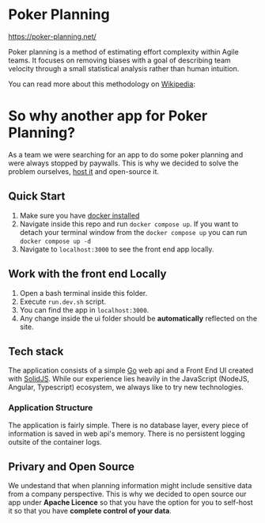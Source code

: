 # Poker Planning

https://poker-planning.net/

Poker planning is a method of estimating effort complexity within Agile teams. It focuses on removing biases with a goal of describing team velocity through a small statistical analysis rather than human intuition.

You can read more about this methodology on [Wikipedia](https://en.wikipedia.org/wiki/Planning_poker):

# So why another app for Poker Planning?

As a team we were searching for an app to do some poker planning and were always stopped by paywalls. This is why we decided to solve the problem ourselves, [host it](https://poker-planning.net/) and open-source it.

## Quick Start

1. Make sure you have [docker installed](https://docs.docker.com/get-docker/)
2. Navigate inside this repo and run `docker compose up`. If you want to detach your terminal window from the `docker compose up` you can run `docker compose up -d`
3. Navigate to `localhost:3000` to see the front end app locally.
## Work with the front end Locally
1. Open a bash terminal inside this folder.
2. Execute `run.dev.sh` script.
3. You can find the app in `localhost:3000`.
4. Any change inside the ui folder should be **automatically** reflected on the site.
## Tech stack

The application consists of a simple [Go](https://go.dev/) web api and a Front End UI created with [SolidJS](https://www.solidjs.com/). While our experience lies heavily in the JavaScript (NodeJS, Angular, Typescript) ecosystem, we always like to try new technologies.

### Application Structure

The application is fairly simple. There is no database layer, every piece of information is saved in web api's memory. There is no persistent logging outsite of the container logs.

## Privary and Open Source

We undestand that when planning information might include sensitive data from a company perspective. This is why we decided to open source our app under **Apache Licence** so that you have the option for you to self-host it so that you have **complete control of your data**.
